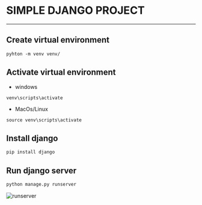 # SIMPLE DJANGO PROJECT
___

## Create virtual environment
```shell
pyhton -m venv venv/
```

## Activate virtual environment
- windows
```shell
venv\scripts\activate
```
- MacOs/Linux
```shell 
source venv\scripts\activate
```

## Install django

```shell
pip install django
```
## Run django server

```python 
python manage.py runserver
```

![runserver](https://learndjango.com/static/images/django42_welcome.png)
